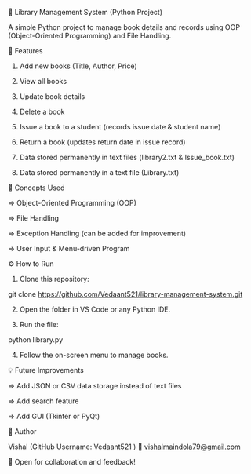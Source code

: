 📘 Library Management System (Python Project)

A simple Python project to manage book details and records using OOP (Object-Oriented Programming) and File Handling.

🚀 Features

1) Add new books (Title, Author, Price)

2) View all books

3) Update book details

4) Delete a book

5) Issue a book to a student (records issue date & student name)

6) Return a book (updates return date in issue record)

7) Data stored permanently in text files (library2.txt & Issue_book.txt)

8) Data stored permanently in a text file (Library.txt)

🧠 Concepts Used

=> Object-Oriented Programming (OOP)

=> File Handling

=> Exception Handling (can be added for improvement)

=> User Input & Menu-driven Program

⚙️ How to Run

1) Clone this repository:

git clone https://github.com/Vedaant521/library-management-system.git


2) Open the folder in VS Code or any Python IDE.

3) Run the file:

python library.py


4) Follow the on-screen menu to manage books.

💡 Future Improvements

=> Add JSON or CSV data storage instead of text files

=> Add search feature

=> Add GUI (Tkinter or PyQt)

👤 Author

Vishal (GitHub Username: Vedaant521
)
📧 vishalmaindola79@gmail.com

💬 Open for collaboration and feedback!
